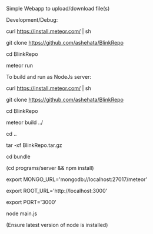 Simple Webapp to upload/download file(s)

Development/Debug:

curl https://install.meteor.com/ | sh

git clone https://github.com/ashehata/BlinkRepo

cd BlinkRepo

meteor run


To build and run as NodeJs server:

curl https://install.meteor.com/ | sh

git clone https://github.com/ashehata/BlinkRepo

cd BlinkRepo

meteor build ../

cd ..

tar -xf BlinkRepo.tar.gz 

cd bundle

(cd programs/server && npm install)

export MONGO_URL='mongodb://localhost:27017/meteor' 

export ROOT_URL='http://localhost:3000'

export PORT='3000'

node main.js


(Ensure latest version of node is installed)

